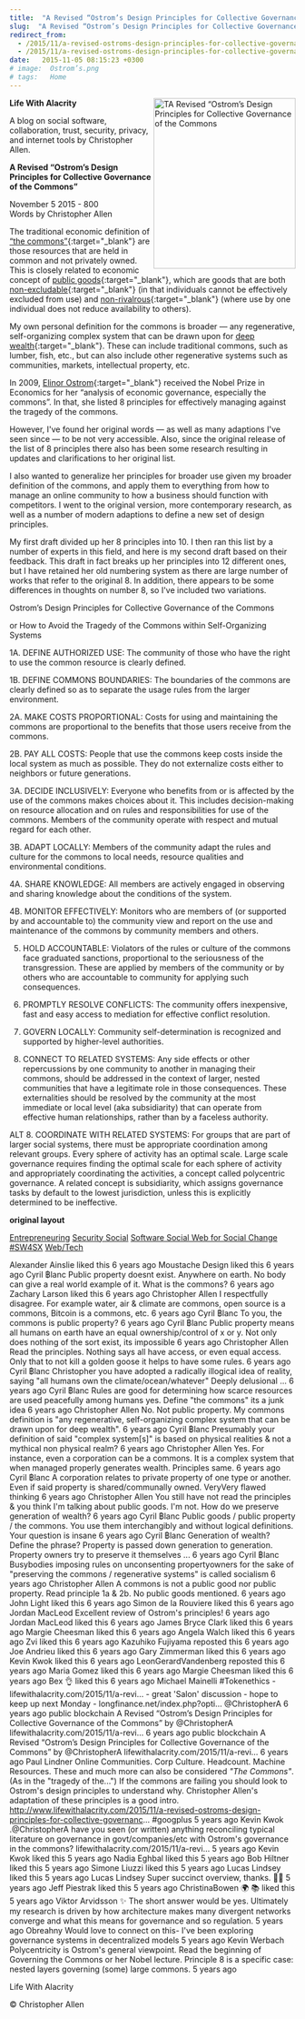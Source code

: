 ```yaml
---
title:  "A Revised “Ostrom’s Design Principles for Collective Governance of the Commons"
slug:  "A Revised “Ostrom’s Design Principles for Collective Governance of the Commons"
redirect_from:
  - /2015/11/a-revised-ostroms-design-principles-for-collective-governance-of-the-commons-/
  - /2015/11/a-revised-ostroms-design-principles-for-collective-governance-of-the-commons-.html
date:   2015-11-05 08:15:23 +0300
# image:  Ostrom’s.png
# tags:   Home
---
```



<img width="250" height="300" align="right" src="{{ site.url }}{{ site.baseurl }}/assets/images/Ostrom’s.png" alt="TA Revised “Ostrom’s Design Principles for Collective Governance of the Commons"/> 

**Life With Alacrity**

A blog on social software, collaboration, trust, security, privacy, and internet tools by Christopher Allen. 

**A Revised “Ostrom’s Design Principles for Collective Governance of the Commons”**

November 5 2015 - 800
<br>Words by Christopher Allen

The traditional economic definition of [“the commons”](https://en.wikipedia.org/wiki/Commons){:target="_blank"} are those resources that are held in common and not privately owned. This is closely related to economic concept of [public goods](https://en.wikipedia.org/wiki/Public_good){:target="_blank"}, which are goods that are both [non-excludable](https://en.wikipedia.org/wiki/Excludability){:target="_blank"} (in that individuals cannot be effectively excluded from use) and [non-rivalrous](https://en.wikipedia.org/wiki/Rivalry_(economics)){:target="_blank"} (where use by one individual does not reduce availability to others).

My own personal definition for the commons is broader — any regenerative, self-organizing complex system that can be drawn upon for [deep wealth](https://www.artbrock.com/presentations/new-economy-new-wealth){:target="_blank"}. These can include traditional commons, such as lumber, fish, etc., but can also include other regenerative systems such as communities, markets, intellectual property, etc.

In 2009, [Elinor Ostrom](https://en.wikipedia.org/wiki/Elinor_Ostrom){:target="_blank"} received the Nobel Prize in Economics for her “analysis of economic governance, especially the commons”. In that, she listed 8 principles for effectively managing against the tragedy of the commons.

However, I've found her original words — as well as many adaptions I've seen since — to be not very accessible. Also, since the original release of the list of 8 principles there also has been some research resulting in updates and clarifications to her original list.

I also wanted to generalize her principles for broader use given my broader definition of the commons, and apply them to everything from how to manage an online community to how a business should function with competitors. I went to the original version, more contemporary research, as well as a number of modern adaptions to define a new set of design principles.

My first draft divided up her 8 principles into 10. I then ran this list by a number of experts in this field, and here is my second draft based on their feedback. This draft in fact breaks up her principles into 12 different ones, but I have retained her old numbering system as there are large number of works that refer to the original 8. In addition, there appears to be some differences in thoughts on number 8, so I've included two variations.

Ostrom’s Design Principles for Collective Governance of the Commons

or
How to Avoid the Tragedy of the Commons within Self-Organizing Systems

1A. DEFINE AUTHORIZED USE: The community of those who have the right to use the common resource is clearly defined.

1B. DEFINE COMMONS BOUNDARIES: The boundaries of the commons are clearly defined so as to separate the usage rules from the larger environment.

2A. MAKE COSTS PROPORTIONAL: Costs for using and maintaining the commons are proportional to the benefits that those users receive from the commons.

2B. PAY ALL COSTS: People that use the commons keep costs inside the local system as much as possible. They do not externalize costs either to neighbors or future generations.

3A. DECIDE INCLUSIVELY: Everyone who benefits from or is affected by the use of the commons makes choices about it. This includes decision-making on resource allocation and on rules and responsibilities for use of the commons. Members of the community operate with respect and mutual regard for each other.

3B. ADAPT LOCALLY: Members of the community adapt the rules and culture for the commons to local needs, resource qualities and environmental conditions.

4A. SHARE KNOWLEDGE: All members are actively engaged in observing and sharing knowledge about the conditions of the system.

4B. MONITOR EFFECTIVELY: Monitors who are members of (or supported by and accountable to) the community view and report on the use and maintenance of the commons by community members and others.

5. HOLD ACCOUNTABLE: Violators of the rules or culture of the commons face graduated sanctions, proportional to the seriousness of the transgression. These are applied by members of the community or by others who are accountable to community for applying such consequences.

6. PROMPTLY RESOLVE CONFLICTS: The community offers inexpensive, fast and easy access to mediation for effective conflict resolution.

7. GOVERN LOCALLY: Community self-determination is recognized and supported by higher-level authorities.

8. CONNECT TO RELATED SYSTEMS: Any side effects or other repercussions by one community to another in managing their commons, should be addressed in the context of larger, nested communities that have a legitimate role in those consequences. These externalities should be resolved by the community at the most immediate or local level (aka subsidiarity) that can operate from effective human relationships, rather than by a faceless authority.

ALT 8. COORDINATE WITH RELATED SYSTEMS: For groups that are part of larger social systems, there must be appropriate coordination among relevant groups. Every sphere of activity has an optimal scale. Large scale governance requires finding the optimal scale for each sphere of activity and appropriately coordinating the activities, a concept called polycentric governance. A related concept is subsidiarity, which assigns governance tasks by default to the lowest jurisdiction, unless this is explicitly determined to be ineffective.

**original layout**

[Entrepreneuring]() [Security Social]() [Software Social Web for Social Change]() [#SW4SX]() [Web/Tech]()

Alexander Ainslie
liked this
6 years ago
Moustache Design
liked this
6 years ago
Cyril ฿lanc
Public property doesnt exist. Anywhere on earth. No body can give a real world example of it. What is the commons?
6 years ago
Zachary Larson
liked this
6 years ago
Christopher Allen
I respectfully disagree. For example water, air & climate are commons, open source is a commons, Bitcoin is a commons, etc.
6 years ago
Cyril ฿lanc
To you, the commons is public property?
6 years ago
Cyril ฿lanc
Public property means all humans on earth have an equal ownership/control of x or y. Not only does nothing of the sort exist, its impossible
6 years ago
Christopher Allen
Read the principles. Nothing says all have access, or even equal access. Only that to not kill a golden goose it helps to have some rules.
6 years ago
Cyril ฿lanc
Christopher you have adopted a radically illogical idea of reality, saying "all humans own the climate/ocean/whatever" Deeply delusional ...
6 years ago
Cyril ฿lanc
Rules are good for determining how scarce resources are used peacefully among humans yes. Define "the commons" its a junk idea
6 years ago
Christopher Allen
No. Not public property. My commons definition is "any regenerative, self-organizing complex system that can be drawn upon for deep wealth".
6 years ago
Cyril ฿lanc
Presumably your definition of said "complex system[s]" is based on physical realities & not a mythical non physical realm?
6 years ago
Christopher Allen
Yes. For instance, even a corporation can be a commons. It is a complex system that when managed properly generates wealth. Principles same.
6 years ago
Cyril ฿lanc
A corporation relates to private property of one type or another. Even if said property is shared/communally owned. VeryVery flawed thinking
6 years ago
Christopher Allen
You still have not read the principles & you think I'm talking about public goods. I'm not. How do we preserve generation of wealth?
6 years ago
Cyril ฿lanc
Public goods / public property / the commons. You use them interchangibly and without logical definitions. Your question is insane
6 years ago
Cyril ฿lanc
Generation of wealth? Define the phrase? Property is passed down generation to generation. Property owners try to preserve it themselves ...
6 years ago
Cyril ฿lanc
Busybodies imposing rules on unconsenting propertyowners for the sake of "preserving the commons / regenerative systems" is called socialism
6 years ago
Christopher Allen
A commons is not a public good nor public property. Read principle 1a & 2b. No public goods mentioned.
6 years ago
John Light
liked this
6 years ago
Simon de la Rouviere
liked this
6 years ago
Jordan MacLeod
Excellent review of Ostrom's principles!
6 years ago
Jordan MacLeod
liked this
6 years ago
James Bryce Clark
liked this
6 years ago
Margie Cheesman
liked this
6 years ago
Angela Walch
liked this
6 years ago
Zvi
liked this
6 years ago
Kazuhiko Fujiyama
reposted this
6 years ago
Joe Andrieu
liked this
6 years ago
Gary Zimmerman
liked this
6 years ago
Kevin Kwok
liked this
6 years ago
LeonGerardVandenberg
reposted this
6 years ago
Maria Gomez
liked this
6 years ago
Margie Cheesman
liked this
6 years ago
Bex 👌
liked this
6 years ago
Michael Mainelli
#Tokenethics - lifewithalacrity.com/2015/11/a-revi… - great 'Salon' discussion - hope to keep up next Monday - longfinance.net/index.php?opti… @ChristopherA
6 years ago
public blockchain
A Revised “Ostrom’s Design Principles for Collective Governance of the Commons” by @ChristopherA lifewithalacrity.com/2015/11/a-revi…
6 years ago
public blockchain
A Revised “Ostrom’s Design Principles for Collective Governance of the Commons” by @ChristopherA lifewithalacrity.com/2015/11/a-revi…
6 years ago
Paul Lindner
Online Communities. Corp Culture. Headcount. Machine Resources. These and much more can also be considered _"The Commons"_. (As in the "tragedy of the...") If the commons are failing you should look to Ostrom's design principles to understand why. Christopher Allen's adaptation of these principles is a good intro. http://www.lifewithalacrity.com/2015/11/a-revised-ostroms-design-principles-for-collective-governanc... #googplus
5 years ago
Kevin Kwok
.@ChristopherA have you seen (or written) anything reconciling typical literature on governance in govt/companies/etc with Ostrom's governance in the commons? lifewithalacrity.com/2015/11/a-revi…
5 years ago
Kevin Kwok
liked this
5 years ago
Nadia Eghbal
liked this
5 years ago
Bob Hiltner
liked this
5 years ago
Simone Liuzzi
liked this
5 years ago
Lucas Lindsey
liked this
5 years ago
Lucas Lindsey
Super succinct overview, thanks. 🙏🏻
5 years ago
Jeff Piestrak
liked this
5 years ago
ChristinaBowen 🌍 📚
liked this
5 years ago
Viktor Arvidsson ✨
The short answer would be yes. Ultimately my research is driven by how architecture makes many divergent networks converge and what this means for governance and so regulation.
5 years ago
Obreahny
Would love to connect on this- I've been exploring governance systems in decentralized models
5 years ago
Kevin Werbach
Polycentricity is Ostrom's general viewpoint. Read the beginning of Governing the Commons or her Nobel lecture. Principle 8 is a specific case: nested layers governing (some) large commons.
5 years ago

Life With Alacrity

© Christopher Allen
